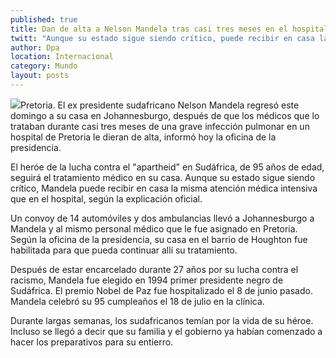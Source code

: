 ```yaml
---
published: true
title: Dan de alta a Nelson Mandela tras casi tres meses en el hospital
twitt: "Aunque su estado sigue siendo crítico, puede recibir en casa la misma atención intensiva que en el sanatorio."
author: Dpa
location: Internacional
category: Mundo
layout: posts
---
```


![](http://i.imgur.com/rY548Hsm.jpg)Pretoria. El ex presidente sudafricano Nelson Mandela regresó este domingo a su casa en Johannesburgo, después de que los médicos que lo trataban durante casi tres meses de una grave infección pulmonar en un hospital de Pretoria le dieran de alta, informó hoy la oficina de la presidencia.

El heróe de la lucha contra el "apartheid" en Sudáfrica, de 95 años de edad, seguirá el tratamiento médico en su casa. Aunque su estado sigue siendo crítico, Mandela puede recibir en casa la misma atención médica intensiva que en el hospital, según la explicación oficial.

Un convoy de 14 automóviles y dos ambulancias llevó a Johannesburgo a Mandela y al mismo personal médico que le fue asignado en Pretoria. Según la oficina de la presidencia, su casa en el barrio de Houghton fue habilitada para que pueda continuar allí su tratamiento.

Después de estar encarcelado durante 27 años por su lucha contra el racismo, Mandela fue elegido en 1994 primer presidente negro de Sudáfrica. El premio Nobel de Paz fue hospitalizado el 8 de junio pasado. Mandela celebró su 95 cumpleaños el 18 de julio en la clínica.

Durante largas semanas, los sudafricanos temían por la vida de su héroe. Incluso se llegó a decir que su familia y el gobierno ya habían comenzado a hacer los preparativos para su entierro.
